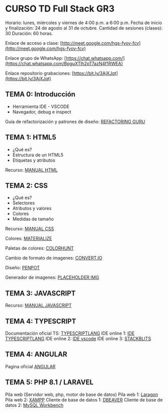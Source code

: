 # CURSO TD Full Stack GR3

Horario: lunes, miércoles y viernes de 4:00 p.m. a 6:00 p.m.
Fecha de inicio y finalización: 24 de agosto al 31 de octubre.
Cantidad de sesiones (clases): 30
Duración: 60 horas.

Enlace de acceso a clase: [http://meet.google.com/hgs-fyov-fcv](http://meet.google.com/hgs-fyov-fcv)

Enlace grupo de WhatsApp: [https://chat.whatsapp.com/](https://chat.whatsapp.com/BpguXTlh2pT7azN4f1RWEA)

Enlace repositorio grabaciones: [https://bit.ly/3AjXJqt](https://bit.ly/3AjXJqt)

## TEMA 0: Introducción

- Herramienta IDE - VSCODE
- Navegador, debug e inspect

Guía de refactorización y patrones de diseño: [REFACTORING GURU](https://refactoring.guru/)

## TEMA 1: HTML5

- ¿Qué es?
- Estructura de un HTML5
- Etiquetas y atributos

Recurso: [MANUAL HTML](https://www.w3schools.com/html/)

## TEMA 2: CSS

- ¿Qué es?
- Selectores
- Atributos y valores
- Colores
- Medidas de tamaño

Recurso: [MANUAL CSS](https://www.w3schools.com/css/)

Colores: [MATERIALIZE](https://materializecss.com/color.html)

Paletas de colores: [COLORHUNT](https://colorhunt.co/)

Cambio de formato de imagenes: [CONVERT.IO](https://convertio.co/es/)

Diseño: [PENPOT](https://penpot.app/)

Generador de imagenes: [PLACEHOLDER IMG](https://via.placeholder.com/400x200.png)

## TEMA 3: JAVASCRIPT

Recurso: [MANUAL JAVASCRIPT](https://www.w3schools.com/css/)

## TEMA 4: TYPESCRIPT

Documentación oficial TS: [TYPESCRIPTLANG](https://www.typescriptlang.org/)
IDE online 1: [IDE TYPESCRIPTLANG](https://www.typescriptlang.org/play)
IDE online 2: [IDE vscode](https://vscode.dev/)
IDE online 3: [STACKBLITS](https://stackblitz.com/)

## TEMA 4: ANGULAR

Pagina oficial [ANGULAR](https://angular.io/)

## TEMA 5: PHP 8.1 / LARAVEL

Pila web (Servidor web, php, motor de base de datos)
Pila web 1: [Laragon](https://laragon.org/download/index.html)
Pila web 2: [XAMPP](https://www.apachefriends.org/es/index.html)
Cliente de base de datos 1: [DBEAVER](https://dbeaver.io/)
Cliente de base de datos 2: [MySQL Workbench](https://dev.mysql.com/downloads/workbench/)
